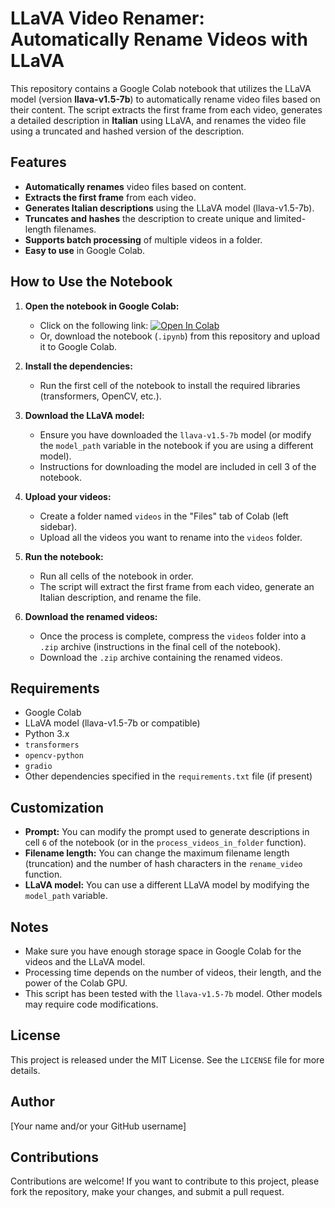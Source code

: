 # LLaVA Video Renamer: Automatically Rename Videos with LLaVA

This repository contains a Google Colab notebook that utilizes the LLaVA model (version **llava-v1.5-7b**) to automatically rename video files based on their content. The script extracts the first frame from each video, generates a detailed description in **Italian** using LLaVA, and renames the video file using a truncated and hashed version of the description.

## Features

- **Automatically renames** video files based on content.
- **Extracts the first frame** from each video.
- **Generates Italian descriptions** using the LLaVA model (llava-v1.5-7b).
- **Truncates and hashes** the description to create unique and limited-length filenames.
- **Supports batch processing** of multiple videos in a folder.
- **Easy to use** in Google Colab.

## How to Use the Notebook

1. **Open the notebook in Google Colab:**
   - Click on the following link: [![Open In Colab](https://colab.research.google.com/assets/colab-badge.svg)](https://colab.research.google.com/github/Domqwerty/llava-video-renamer/blob/main/llava_video.ipynb)
   - Or, download the notebook (`.ipynb`) from this repository and upload it to Google Colab.

2. **Install the dependencies:**
   - Run the first cell of the notebook to install the required libraries (transformers, OpenCV, etc.).

3. **Download the LLaVA model:**
   - Ensure you have downloaded the `llava-v1.5-7b` model (or modify the `model_path` variable in the notebook if you are using a different model).
   - Instructions for downloading the model are included in cell 3 of the notebook.

4. **Upload your videos:**
   - Create a folder named `videos` in the "Files" tab of Colab (left sidebar).
   - Upload all the videos you want to rename into the `videos` folder.

5. **Run the notebook:**
   - Run all cells of the notebook in order.
   - The script will extract the first frame from each video, generate an Italian description, and rename the file.

6. **Download the renamed videos:**
   - Once the process is complete, compress the `videos` folder into a `.zip` archive (instructions in the final cell of the notebook).
   - Download the `.zip` archive containing the renamed videos.

## Requirements

- Google Colab
- LLaVA model (llava-v1.5-7b or compatible)
- Python 3.x
- `transformers`
- `opencv-python`
- `gradio`
- Other dependencies specified in the `requirements.txt` file (if present)

## Customization

- **Prompt:** You can modify the prompt used to generate descriptions in cell `6` of the notebook (or in the `process_videos_in_folder` function).
- **Filename length:** You can change the maximum filename length (truncation) and the number of hash characters in the `rename_video` function.
- **LLaVA model:** You can use a different LLaVA model by modifying the `model_path` variable.

## Notes

- Make sure you have enough storage space in Google Colab for the videos and the LLaVA model.
- Processing time depends on the number of videos, their length, and the power of the Colab GPU.
- This script has been tested with the `llava-v1.5-7b` model. Other models may require code modifications.

## License

This project is released under the MIT License. See the `LICENSE` file for more details.

## Author

[Your name and/or your GitHub username]

## Contributions

Contributions are welcome! If you want to contribute to this project, please fork the repository, make your changes, and submit a pull request.
